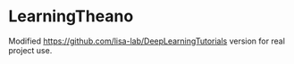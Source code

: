 # LearningTheano
Modified https://github.com/lisa-lab/DeepLearningTutorials version for real project use.
